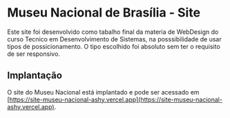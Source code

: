 # Museu Nacional de Brasília - Site 

Este site foi desenvolvido como tabalho final da materia de WebDesign do curso Tecnico em Desenvolvimento de Sistemas, na posssibilidade de usar tipos de possicionamento. O tipo escolhido foi absoluto sem ter o requisito de ser responsivo.

## Implantação

O site do Museu Nacional  está implantado e pode ser acessado em [https://site-museu-nacional-ashy.vercel.app](https://site-museu-nacional-ashy.vercel.app).


